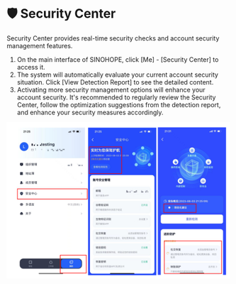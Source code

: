 # 🛡 Security Center

Security Center provides real-time security checks and account security management features.

1. On the main interface of SINOHOPE, click \[Me] - \[Security Center] to access it.
2. The system will automatically evaluate your current account security situation. Click \[View Detection Report] to see the detailed content.
3. Activating more security management options will enhance your account security. It's recommended to regularly review the Security Center, follow the optimization suggestions from the detection report, and enhance your security measures accordingly.

![](<../images/assets/1691069984254.jpg>)

